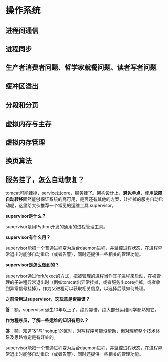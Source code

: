 # 操作系统

## 进程间通信

## 进程同步

## 生产者消费者问题、哲学家就餐问题、读者写者问题

## 缓冲区溢出

## 分段和分页

## 虚拟内存与主存

## 虚拟内存管理

## 换页算法

## 服务挂了，怎么自动恢复？

tomcat可能挂掉，service出core，服务挂了。架构设计上，**避免单点**，使用**故障自动转移**固然能够保证系统的高可用，是否还有其他的方案，让挂掉的服务自动启动呢，这里给大伙推荐一个常见的运维工具 supervisor。

**supervisor是什么？**

supervisor是用Python开发的通用的进程管理工具。

**supervisor有什么用？**

supervisor能把一个普通进程变为后台daemon进程，并监控进程状态，在进程异常退出时能够自动重启（或者告警），同时还提供一些相关的管理功能。

 **supervisor是怎么做到的？**

supervisor通过fork/exec的方式，把被管理的进程当作其子进程来启动，在被管理的子进程异常退出时（例如tomcat出异常挂掉，或者服务出core挂掉，或者收到异常信号挂掉），作为父进程可以获取相关信息，以选择后续如何处理。

 **之前没用过supervisor，这玩意是否靠谱？**

**答**：额，supervisor诞生10年以上了，绝对靠谱，绝大部分运维同学都熟知它。

 **作为程序员，了解一些运维的知识有用么？**

**答**：额，知道“&”与“nohup”的区别，对写程序可能没帮助，但对理解整个技术体系及思路肯定是有好处的。

supervisor能把一个普通进程变为后台daemon进程，并监控进程状态，在进程异常退出时能够自动重启（或者告警），同时还提供一些相关的管理功能。